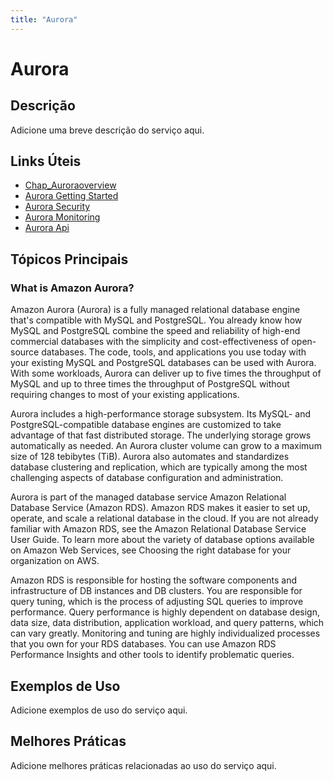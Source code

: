 ```yaml
---
title: "Aurora"
---
```


# Aurora

## Descrição

Adicione uma breve descrição do serviço aqui.

## Links Úteis

- [Chap_Auroraoverview](https://docs.aws.amazon.com/AmazonRDS/latest/AuroraUserGuide/CHAP_AuroraOverview.html)
- [Aurora Getting Started](https://docs.aws.amazon.com/AmazonRDS/latest/AuroraUserGuide/aurora-getting-started.html)
- [Aurora Security](https://docs.aws.amazon.com/AmazonRDS/latest/AuroraUserGuide/aurora-security.html)
- [Aurora Monitoring](https://docs.aws.amazon.com/AmazonRDS/latest/AuroraUserGuide/aurora-monitoring.html)
- [Aurora Api](https://docs.aws.amazon.com/AmazonRDS/latest/AuroraUserGuide/aurora-api.html)

## Tópicos Principais

### What is Amazon Aurora?

Amazon Aurora (Aurora) is a fully managed relational database engine that's compatible with MySQL and PostgreSQL. You already know
        how MySQL and PostgreSQL combine the speed and reliability of high-end commercial databases with the simplicity and
        cost-effectiveness of open-source databases. The code, tools, and applications you use today with your existing MySQL and PostgreSQL
        databases can be used with Aurora. With some workloads, Aurora can deliver up to five times the throughput of MySQL and up to three
        times the throughput of PostgreSQL without requiring changes to most of your existing applications.

Aurora includes a high-performance storage subsystem. Its MySQL- and PostgreSQL-compatible database engines are customized to take
        advantage of that fast distributed storage. The underlying storage grows automatically as needed. An Aurora cluster volume can grow
        to a maximum size of 128 tebibytes (TiB). Aurora also automates and standardizes database clustering and replication, which are
        typically among the most challenging aspects of database configuration and administration.

Aurora is part of the managed database service Amazon Relational Database Service (Amazon RDS). Amazon RDS makes it easier to set up, operate, and
      scale a relational database in the cloud. If you are not already familiar with Amazon RDS, see the 
      Amazon Relational Database Service User Guide. To learn more about the
      variety of database options available on Amazon Web Services, see 
      Choosing the right 
      database for your organization on AWS.

Amazon RDS is responsible for hosting the software components and infrastructure of DB instances and DB 
            clusters. You are responsible for query tuning, which is the process of adjusting SQL queries to improve 
            performance. Query performance is highly dependent on database design, data size, data distribution, 
            application workload, and query patterns, which can vary greatly. Monitoring and tuning are highly 
            individualized processes that you own for your RDS databases. You can use Amazon RDS Performance Insights and other tools to 
            identify problematic queries.

## Exemplos de Uso

Adicione exemplos de uso do serviço aqui.

## Melhores Práticas

Adicione melhores práticas relacionadas ao uso do serviço aqui.
